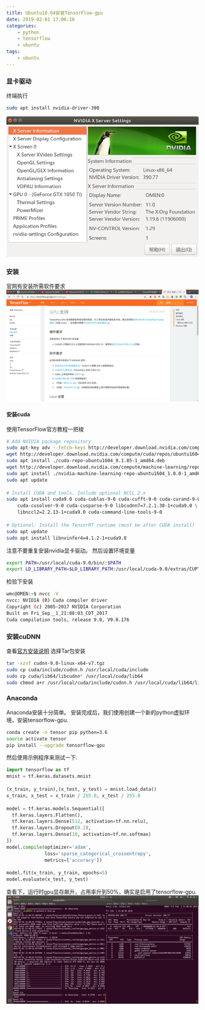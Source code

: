 ```yaml
---
title: Ubuntu18.04安装TensorFlow-gpu
date: 2019-02-01 17:06:10
categories:
    - python
    - tensorflow
    - ubuntu
tags:
    - ubuntu
---
```



### 显卡驱动
<!-- more -->
终端执行
```bash
sudo apt install nvidia-driver-390
```
![](Ubuntu18-04安装TensorFlow-gpu/driver.png)

### 安装
官网有安装所需软件要求
![](Ubuntu18-04安装TensorFlow-gpu/tensor.png)
#### 安装cuda
使用TensorFlow官方教程一把梭

```bash
# Add NVIDIA package repository
sudo apt-key adv --fetch-keys http://developer.download.nvidia.com/compute/cuda/repos/ubuntu1604/x86_64/7fa2af80.pub
wget http://developer.download.nvidia.com/compute/cuda/repos/ubuntu1604/x86_64/cuda-repo-ubuntu1604_9.1.85-1_amd64.deb
sudo apt install ./cuda-repo-ubuntu1604_9.1.85-1_amd64.deb
wget http://developer.download.nvidia.com/compute/machine-learning/repos/ubuntu1604/x86_64/nvidia-machine-learning-repo-ubuntu1604_1.0.0-1_amd64.deb
sudo apt install ./nvidia-machine-learning-repo-ubuntu1604_1.0.0-1_amd64.deb
sudo apt update

# Install CUDA and tools. Include optional NCCL 2.x
sudo apt install cuda9.0 cuda-cublas-9-0 cuda-cufft-9-0 cuda-curand-9-0 \
    cuda-cusolver-9-0 cuda-cusparse-9-0 libcudnn7=7.2.1.38-1+cuda9.0 \
    libnccl2=2.2.13-1+cuda9.0 cuda-command-line-tools-9-0

# Optional: Install the TensorRT runtime (must be after CUDA install)
sudo apt update
sudo apt install libnvinfer4=4.1.2-1+cuda9.0
```
注意不要重复安装nvidia显卡驱动。
然后设置环境变量
```bash
export PATH=/usr/local/cuda-9.0/bin/:$PATH
export LD_LIBRARY_PATH=$LD_LIBRARY_PATH:/usr/local/cuda-9.0/extras/CUPTI/lib64
```
检验下安装
```bash
wmc@OMEN:~$ nvcc -V
nvcc: NVIDIA (R) Cuda compiler driver
Copyright (c) 2005-2017 NVIDIA Corporation
Built on Fri_Sep__1_21:08:03_CDT_2017
Cuda compilation tools, release 9.0, V9.0.176
```
### 安装cuDNN
查看[官方安装说明](https://docs.nvidia.com/deeplearning/sdk/cudnn-install/index.html#axzz4qYJp45J2)
选择Tar包安装
```bash
tar -xzvf cudnn-9.0-linux-x64-v7.tgz
sudo cp cuda/include/cudnn.h /usr/local/cuda/include
sudo cp cuda/lib64/libcudnn* /usr/local/cuda/lib64
sudo chmod a+r /usr/local/cuda/include/cudnn.h /usr/local/cuda/lib64/libcudnn*
```
### Anaconda
Anaconda安装十分简单。
安装完成后，我们使用创建一个新的python虚拟环境，安装tensorflow-gpu.
```bash
conda create -n tensor pip python=3.6
source activate tensor
pip install --upgrade tensorflow-gpu
```
然后使用示例程序来测试一下.
```python
import tensorflow as tf
mnist = tf.keras.datasets.mnist

(x_train, y_train),(x_test, y_test) = mnist.load_data()
x_train, x_test = x_train / 255.0, x_test / 255.0

model = tf.keras.models.Sequential([
  tf.keras.layers.Flatten(),
  tf.keras.layers.Dense(512, activation=tf.nn.relu),
  tf.keras.layers.Dropout(0.2),
  tf.keras.layers.Dense(10, activation=tf.nn.softmax)
])
model.compile(optimizer='adam',
              loss='sparse_categorical_crossentropy',
              metrics=['accuracy'])

model.fit(x_train, y_train, epochs=5)
model.evaluate(x_test, y_test)
```
查看下，运行时gpu显存飙升，占用率升到50%，确实是启用了tensorflow-gpu.
![](Ubuntu18-04安装TensorFlow-gpu/run.png)


